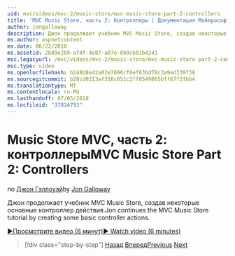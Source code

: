 ```yaml
---
uid: mvc/videos/mvc-2/music-store/mvc-music-store-part-2-controllers
title: 'MVC Music Store, часть 2: Контроллеры | Документация Майкрософт'
author: jongalloway
description: Джон продолжает учебник MVC Music Store, создав некоторые основные контроллер действия.
ms.author: aspnetcontent
ms.date: 06/22/2010
ms.assetid: 2849e269-af4f-4e87-a07e-0b9cb01b4241
msc.legacyurl: /mvc/videos/mvc-2/music-store/mvc-music-store-part-2-controllers
msc.type: video
ms.openlocfilehash: b248d8e42a02e3696cf6ef63bd78c3a9ed339f38
ms.sourcegitcommit: b28cd0313af316c051c2ff8549865bff67f2fbb4
ms.translationtype: MT
ms.contentlocale: ru-RU
ms.lasthandoff: 07/05/2018
ms.locfileid: "37814793"
---
```

<a name="mvc-music-store-part-2-controllers"></a><span data-ttu-id="4b1c6-103">Music Store MVC, часть 2: контроллеры</span><span class="sxs-lookup"><span data-stu-id="4b1c6-103">MVC Music Store Part 2: Controllers</span></span>
====================
<span data-ttu-id="4b1c6-104">по [Джон Гэллоуэй](https://github.com/jongalloway)</span><span class="sxs-lookup"><span data-stu-id="4b1c6-104">by [Jon Galloway](https://github.com/jongalloway)</span></span>

<span data-ttu-id="4b1c6-105">Джон продолжает учебник MVC Music Store, создав некоторые основные контроллер действия.</span><span class="sxs-lookup"><span data-stu-id="4b1c6-105">Jon continues the MVC Music Store tutorial by creating some basic controller actions.</span></span>

[<span data-ttu-id="4b1c6-106">&#9654;Просмотрите видео (6 минут)</span><span class="sxs-lookup"><span data-stu-id="4b1c6-106">&#9654; Watch video (6 minutes)</span></span>](https://channel9.msdn.com/Blogs/ASP-NET-Site-Videos/mvc-music-store-part-2-controllers)

> [!div class="step-by-step"]
> <span data-ttu-id="4b1c6-107">[Назад](mvc-music-store-part-1-intro-tools-and-project-structure.md)
> [Вперед](mvc-music-store-part-3-views-and-viewmodels.md)</span><span class="sxs-lookup"><span data-stu-id="4b1c6-107">[Previous](mvc-music-store-part-1-intro-tools-and-project-structure.md)
[Next](mvc-music-store-part-3-views-and-viewmodels.md)</span></span>
